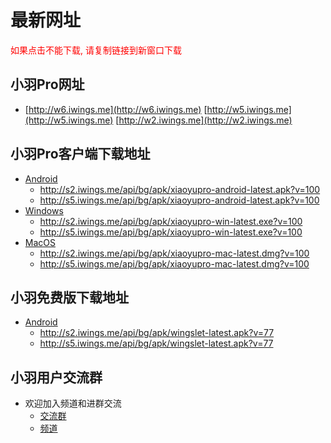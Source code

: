 # 最新网址
<span style="color:#FF0000;">如果点击不能下载, 请复制链接到新窗口下载</span>

## 小羽Pro网址
* [http://w6.iwings.me](http://w6.iwings.me) [http://w5.iwings.me](http://w5.iwings.me) [http://w2.iwings.me](http://w2.iwings.me)

## 小羽Pro客户端下载地址
* [Android](http://s4.iwings.me/api/bg/apk/xiaoyupro-android-latest.apk?v=100)
    * http://s2.iwings.me/api/bg/apk/xiaoyupro-android-latest.apk?v=100
    * http://s5.iwings.me/api/bg/apk/xiaoyupro-android-latest.apk?v=100
* [Windows](http://s4.iwings.me/api/bg/apk/xiaoyupro-win-latest.exe?v=100)
    * http://s2.iwings.me/api/bg/apk/xiaoyupro-win-latest.exe?v=100
    * http://s5.iwings.me/api/bg/apk/xiaoyupro-win-latest.exe?v=100
* [MacOS](http://s4.iwings.me/api/bg/apk/xiaoyupro-mac-latest.dmg?v=100)
    * http://s2.iwings.me/api/bg/apk/xiaoyupro-mac-latest.dmg?v=100
    * http://s5.iwings.me/api/bg/apk/xiaoyupro-mac-latest.dmg?v=100

## 小羽免费版下载地址
* [Android](http://s4.iwings.me/api/bg/apk/wingslet-latest.apk?v=77)
    * http://s2.iwings.me/api/bg/apk/wingslet-latest.apk?v=77
    * http://s5.iwings.me/api/bg/apk/wingslet-latest.apk?v=77

## 小羽用户交流群
* 欢迎加入频道和进群交流
    * [交流群](https://t.me/xiaoyuorg)
    * [频道](https://t.me/xiaoyuclub)